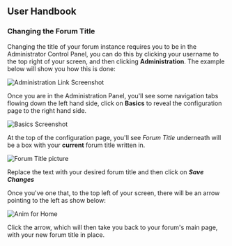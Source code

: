 ## User Handbook
### Changing the Forum Title

Changing the title of your forum instance requires you to be in the Administrator Control Panel, you can do this by clicking your username to the top right of your screen, and then clicking **Administration**. The example below will show you how this is done:

![Administration Link Screenshot](http://i.imgur.com/WZ1Zjx9.gif)

Once you are in the Administration Panel, you'll see some navigation tabs flowing down the left hand side, click on **Basics** to reveal the configuration page to the right hand side.

![Basics Screenshot](http://i.imgur.com/ZMggtZG.png)

At the top of the configuration page, you'll see _Forum Title_ underneath will be a box with your **current** forum title written in.

![Forum Title picture](http://i.imgur.com/XQOWPNq.png)

Replace the text with your desired forum title and then click on _**Save Changes**_

Once you've one that, to the top left of your screen, there will be an arrow pointing to the left as show below:

![Anim for Home](http://i.imgur.com/5QJY4fH.gif)

Click the arrow, which will then take you back to your forum's main page, with your new forum title in place.
